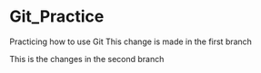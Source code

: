# Git_Practice
Practicing how to use Git
This change is made in the first branch

This is the changes in the second branch
